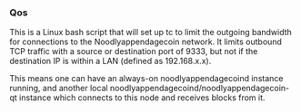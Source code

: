 ### Qos ###

This is a Linux bash script that will set up tc to limit the outgoing bandwidth for connections to the Noodlyappendagecoin network. It limits outbound TCP traffic with a source or destination port of 9333, but not if the destination IP is within a LAN (defined as 192.168.x.x).

This means one can have an always-on noodlyappendagecoind instance running, and another local noodlyappendagecoind/noodlyappendagecoin-qt instance which connects to this node and receives blocks from it.
